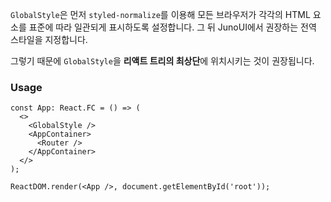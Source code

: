 `GlobalStyle`은 먼저 `styled-normalize`를 이용해 모든 브라우저가 각각의 HTML 요소를 표준에 따라 일관되게 표시하도록 설정합니다.
그 뒤 JunoUI에서 권장하는 전역 스타일을 지정합니다.

그렇기 때문에 `GlobalStyle`을 **리액트 트리의 최상단**에 위치시키는 것이 권장됩니다.

### Usage

```tsx
const App: React.FC = () => (
  <>
    <GlobalStyle />
    <AppContainer>
      <Router />
    </AppContainer>
  </>
);

ReactDOM.render(<App />, document.getElementById('root'));
```
